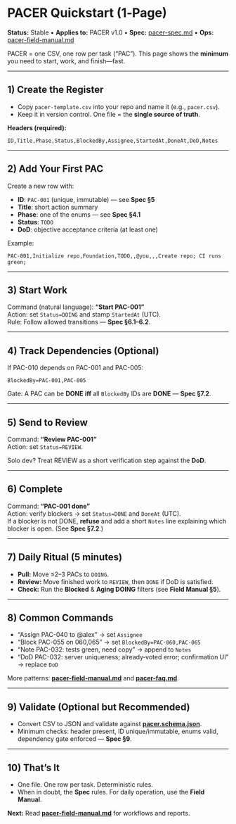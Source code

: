 # PACER Quickstart (1‑Page)
**Status:** Stable • **Applies to:** PACER v1.0 • **Spec:** [pacer-spec.md](pacer-spec.md) • **Ops:** [pacer-field-manual.md](pacer-field-manual.md)

PACER = one CSV, one row per task (“PAC”). This page shows the **minimum** you need to start, work, and finish—fast.

---

## 1) Create the Register
- Copy `pacer-template.csv` into your repo and name it (e.g., `pacer.csv`).
- Keep it in version control. One file = the **single source of truth**.

**Headers (required):**
```
ID,Title,Phase,Status,BlockedBy,Assignee,StartedAt,DoneAt,DoD,Notes
```

---

## 2) Add Your First PAC
Create a new row with:
- **ID**: `PAC-001` (unique, immutable) — see **Spec §5**  
- **Title**: short action summary  
- **Phase**: one of the enums — see **Spec §4.1**  
- **Status**: `TODO`  
- **DoD**: objective acceptance criteria (at least one)

Example:
```
PAC-001,Initialize repo,Foundation,TODO,,@you,,,Create repo; CI runs green;
```

---

## 3) Start Work
Command (natural language): **“Start PAC-001”**  
Action: set `Status=DOING` and stamp `StartedAt` (UTC).  
Rule: Follow allowed transitions — **Spec §6.1–6.2**.

---

## 4) Track Dependencies (Optional)
If PAC-010 depends on PAC-001 and PAC-005:
```
BlockedBy=PAC-001,PAC-005
```
Gate: A PAC can be **DONE** **iff** all `BlockedBy` IDs are **DONE** — **Spec §7.2**.

---

## 5) Send to Review
Command: **“Review PAC-001”**  
Action: set `Status=REVIEW`.

Solo dev? Treat REVIEW as a short verification step against the **DoD**.

---

## 6) Complete
Command: **“PAC-001 done”**  
Action: verify blockers → set `Status=DONE` and `DoneAt` (UTC).  
If a blocker is not DONE, **refuse** and add a short `Notes` line explaining which blocker is open. (See **Spec §7.2**.)

---

## 7) Daily Ritual (5 minutes)
- **Pull:** Move ≤2–3 PACs to `DOING`.  
- **Review:** Move finished work to `REVIEW`, then `DONE` if DoD is satisfied.  
- **Check:** Run the **Blocked** & **Aging DOING** filters (see **Field Manual §5**).

---

## 8) Common Commands
- “Assign PAC-040 to @alex” → set `Assignee`
- “Block PAC-055 on 060,065” → set `BlockedBy=PAC-060,PAC-065`
- “Note PAC-032: tests green, need copy” → append to `Notes`
- “DoD PAC-032: server uniqueness; already‑voted error; confirmation UI” → replace `DoD`

More patterns: **[pacer-field-manual.md](pacer-field-manual.md)** and **[pacer-faq.md](pacer-faq.md)**.

---

## 9) Validate (Optional but Recommended)
- Convert CSV to JSON and validate against **[pacer.schema.json](pacer.schema.json)**.  
- Minimum checks: header present, ID unique/immutable, enums valid, dependency gate enforced — **Spec §9**.

---

## 10) That’s It
- One file. One row per task. Deterministic rules.
- When in doubt, the **Spec** rules. For daily operation, use the **Field Manual**.

**Next:** Read **[pacer-field-manual.md](pacer-field-manual.md)** for workflows and reports.
